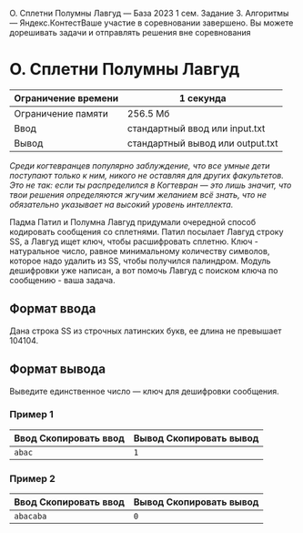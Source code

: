  O. Сплетни Полумны Лавгуд — База 2023 1 сем. Задание 3\. Алгоритмы — Яндекс.КонтестВаше участие в соревновании завершено. Вы можете дорешивать задачи и отправлять решения вне соревнования


O. Сплетни Полумны Лавгуд
=========================




| Ограничение времени | 1 секунда |
| --- | --- |
| Ограничение памяти | 256\.5 Мб |
| Ввод | стандартный ввод или input.txt |
| Вывод | стандартный вывод или output.txt |






*Среди когтевранцев популярно заблуждение, что все умные дети поступают только к ним, никого не оставляя для других факультетов. Это не так: если ты распределился в Когтевран — это лишь значит, что твои решения определяются жгучим желанием всё знать, что не обязательно указывает на высокий уровень интеллекта.*


Падма Патил и Полумна Лавгуд придумали очередной способ кодировать сообщения со сплетнями. Патил посылает Лавгуд строку SS,
 а Лавгуд ищет ключ, чтобы расшифровать сплетню. Ключ \- натуральное число, равное минимальному количеству символов, которое надо удалить из SS, чтобы получился палиндром. Модуль дешифровки уже написан, а вот помочь Лавгуд с поиском ключа по сообщению \- ваша задача.




Формат ввода
------------




Дана строка SS из строчных латинских букв, ее длина не превышает 104104.




Формат вывода
-------------




Выведите единственное число — ключ для дешифровки сообщения.






### Пример 1




| Ввод Скопировать ввод | Вывод Скопировать вывод |
| --- | --- |
| ``` abac  ``` | ``` 1  ``` |




### Пример 2




| Ввод Скопировать ввод | Вывод Скопировать вывод |
| --- | --- |
| ``` abacaba  ``` | ``` 0  ``` |



